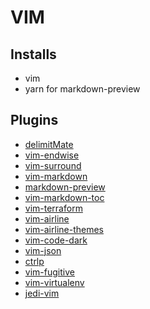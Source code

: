 # VIM

## Installs

- vim
- yarn for markdown-preview


## Plugins

- [delimitMate](https://github.com/Raimondi/delimitMate)
- [vim-endwise](https://github.com/tpope/vim-endwise)
- [vim-surround](https://github.com/tpope/vim-surround)
- [vim-markdown](https://github.com/plasticboy/vim-markdown)
- [markdown-preview](https://github.com/iamcco/markdown-preview.nvim)
- [vim-markdown-toc](https://github.com/mzlogin/vim-markdown-toc)
- [vim-terraform](https://github.com/hashivim/vim-terraform)
- [vim-airline](https://github.com/vim-airline/vim-airline)
- [vim-airline-themes](https://github.com/vim-airline/vim-airline-themes)
- [vim-code-dark](https://github.com/tomasiser/vim-code-dark)
- [vim-json](https://github.com/elzr/vim-json)
- [ctrlp](https://github.com/ctrlpvim/ctrlp.vim)
- [vim-fugitive](https://github.com/tpope/vim-fugitive)
- [vim-virtualenv](https://github.com/jmcantrell/vim-virtualenv)
- [jedi-vim](https://github.com/davidhalter/jedi-vim)

